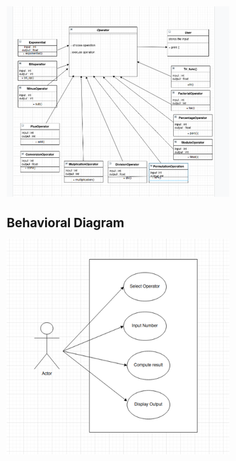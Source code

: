 ![calci_struct](https://github.com/99003518/Team2_calciapp/blob/main/Calculator%20Application/2.Design/HLD/calculator_structural_diagram.png)

 # Behavioral Diagram

![calci_behavioral](https://github.com/99003518/Team2_calciapp/blob/main/Calculator%20Application/2.Design/HLD/Behavioral_diagram_calculator.png)
